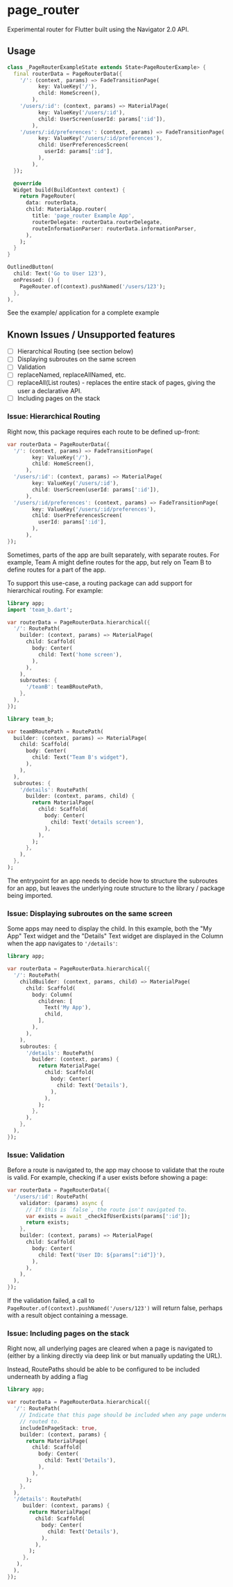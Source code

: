 # page_router

Experimental router for Flutter built using the Navigator 2.0 API.

## Usage

```dart
class _PageRouterExampleState extends State<PageRouterExample> {
  final routerData = PageRouterData({
    '/': (context, params) => FadeTransitionPage(
          key: ValueKey('/'),
          child: HomeScreen(),
        ),
    '/users/:id': (context, params) => MaterialPage(
          key: ValueKey('/users/:id'),
          child: UserScreen(userId: params[':id']),
        ),
    '/users/:id/preferences': (context, params) => FadeTransitionPage(
          key: ValueKey('/users/:id/preferences'),
          child: UserPreferencesScreen(
            userId: params[':id'],
          ),
        ),
  });

  @override
  Widget build(BuildContext context) {
    return PageRouter(
      data: routerData,
      child: MaterialApp.router(
        title: 'page_router Example App',
        routerDelegate: routerData.routerDelegate,
        routeInformationParser: routerData.informationParser,
      ),
    );
  }
}
```


```dart
OutlinedButton(
  child: Text('Go to User 123'),
  onPressed: () {
    PageRouter.of(context).pushNamed('/users/123');
  },
),
```

See the example/ application for a complete example

## Known Issues / Unsupported features

- [ ] Hierarchical Routing (see section below)
- [ ] Displaying subroutes on the same screen
- [ ] Validation
- [ ] replaceNamed, replaceAllNamed, etc.
- [ ] replaceAll(List<String> routes) - replaces the entire stack of pages, giving the user a declarative API.
- [ ] Including pages on the stack

### Issue: Hierarchical Routing
Right now, this package requires each route to be defined up-front:

```dart
var routerData = PageRouterData({
  '/': (context, params) => FadeTransitionPage(
        key: ValueKey('/'),
        child: HomeScreen(),
      ),
  '/users/:id': (context, params) => MaterialPage(
        key: ValueKey('/users/:id'),
        child: UserScreen(userId: params[':id']),
      ),
  '/users/:id/preferences': (context, params) => FadeTransitionPage(
        key: ValueKey('/users/:id/preferences'),
        child: UserPreferencesScreen(
          userId: params[':id'],
        ),
      ),
});
```

Sometimes, parts of the app are built separately, with separate routes. For
example, Team A might define routes for the app, but rely on Team B to define
routes for a part of the app.

To support this use-case, a routing package can add support for hierarchical
routing. For example:

```dart
library app;
import 'team_b.dart';

var routerData = PageRouterData.hierarchical({
  '/': RoutePath(
    builder: (context, params) => MaterialPage(
      child: Scaffold(
        body: Center(
          child: Text('home screen'),
        ),
      ),
    ),
    subroutes: {
      '/teamB': teamBRoutePath,
    },
  ),
});
```

```dart
library team_b;

var teamBRoutePath = RoutePath(
  builder: (context, params) => MaterialPage(
    child: Scaffold(
      body: Center(
        child: Text("Team B's widget"),
      ),
    ),
  ),
  subroutes: {
    '/details': RoutePath(
      builder: (context, params, child) {
        return MaterialPage(
          child: Scaffold(
            body: Center(
              child: Text('details screen'),
            ),
          ),
        );
      },
    ),
  },
);

```

The entrypoint for an app needs to decide how to structure the subroutes for an
app, but leaves the underlying route structure to the library / package being
imported.

### Issue: Displaying subroutes on the same screen

Some apps may need to display the child. In this example, both the "My App" Text
widget and the "Details" Text widget are displayed in the Column when the app
navigates to `'/details'`:

```dart
library app;

var routerData = PageRouterData.hierarchical({
  '/': RoutePath(
    childBuilder: (context, params, child) => MaterialPage(
      child: Scaffold(
        body: Column(
          children: [
            Text('My App'),
            child,
          ],
        ),
      ),
    ),
    subroutes: {
      '/details': RoutePath(
        builder: (context, params) {
          return MaterialPage(
            child: Scaffold(
              body: Center(
                child: Text('Details'),
              ),
            ),
          );
        },
      ),
    },
  ),
});
```

### Issue: Validation

Before a route is navigated to, the app may choose to validate that the 
route is valid. For example, checking if a user exists before showing a page:

```dart
var routerData = PageRouterData({
  '/users/:id': RoutePath(
    validator: (params) async {
      // If this is `false`, the route isn't navigated to.
      var exists = await _checkIfUserExists(params[':id']);
      return exists;
    },
    builder: (context, params) => MaterialPage(
      child: Scaffold(
        body: Center(
          child: Text('User ID: ${params[":id"]}'),
        ),
      ),
    ),
  ),
});
```

If the validation failed, a call to
`PageRouter.of(context).pushNamed('/users/123')` will return false, perhaps with
a result object containing a message.

### Issue: Including pages on the stack
Right now, all underlying pages are cleared when a page is navigated to (either
by a linking directly via deep link or but manually updating the URL). 

Instead, RoutePaths should be able to be configured to be included underneath
by adding a flag

```dart
library app;

var routerData = PageRouterData.hierarchical({
  '/': RoutePath(
    // Indicate that this page should be included when any page underneath is
    // routed to.
    includeInPageStack: true, 
    builder: (context, params) {
      return MaterialPage(
        child: Scaffold(
          body: Center(
            child: Text('Details'),
          ),
        ),
      );
    },
  ),
  '/details': RoutePath(
     builder: (context, params) {
       return MaterialPage(
         child: Scaffold(
           body: Center(
             child: Text('Details'),
           ),
         ),
       );
     },
   ),
  ),
});
```
